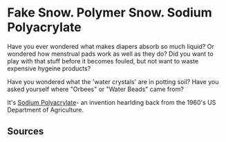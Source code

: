 # Fake Snow. Polymer Snow. Sodium Polyacrylate

Have you ever wondered what makes diapers absorb so much liquid? Or wondered how menstrual pads work as well as they do? Did you want to play with that stuff before it becomes fouled, but not want to waste expensive hygeine products?

Have you wondered what the 'water crystals' are in potting soil? Have you asked yourself where "Orbees" or "Water Beads" came from?

It's [Sodium Polyacrylate](https://en.wikipedia.org/wiki/Sodium_polyacrylate)- an invention hearlding back from the 1960's US Department of Agriculture.

## Sources